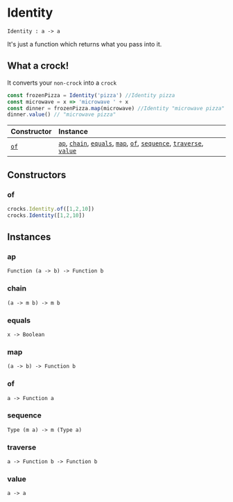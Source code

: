 # Identity

`Identity : a -> a`

It's just a function which returns what you pass into it.

## What a crock!

It converts your `non-crock` into a `crock`

```js
const frozenPizza = Identity('pizza') //Identity pizza
const microwave = x => 'microwave ' + x
const dinner = frozenPizza.map(microwave) //Identity "microwave pizza"
dinner.value() // "microwave pizza"
```

| Constructor | Instance |
|:---|:---|
| [`of`](#of) | [`ap`](#ap), [`chain`](#chain), [`equals`](#equals), [`map`](#map), [`of`](#of), [`sequence`](#sequence), [`traverse`](#traverse), [`value`](#value) |

## Constructors

### of

```js
crocks.Identity.of([1,2,10])
crocks.Identity([1,2,10])
```

## Instances

### ap

`Function (a -> b) -> Function b`

### chain

`(a -> m b) -> m b`

### equals

`x -> Boolean`

### map

`(a -> b) -> Function b`

### of

`a -> Function a`

### sequence

`Type (m a) -> m (Type a)`

### traverse

`a -> Function b -> Function b`

### value

`a -> a`
